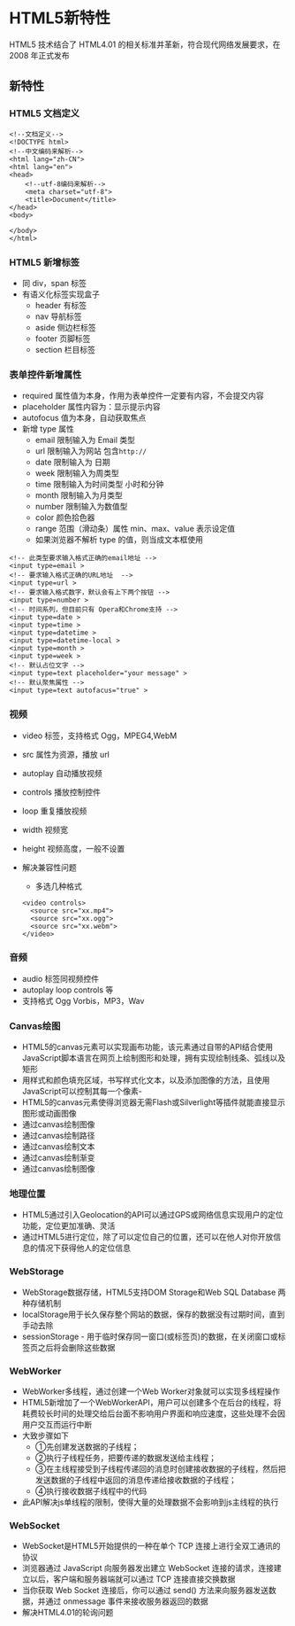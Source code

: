 # HTML5新特性

HTML5 技术结合了 HTML4.01 的相关标准并革新，符合现代网络发展要求，在 2008 年正式发布

## 新特性

### HTML5 文档定义

```基本框架
<!--文档定义-->
<!DOCTYPE html>
<!--中文编码来解析-->
<html lang="zh-CN">
<html lang="en">
<head>
    <!--utf-8编码来解析-->
    <meta charset="utf-8">
    <title>Document</title>
</head>
<body>

</body>
</html>
```

### HTML5 新增标签

- 同 div，span 标签
- 有语义化标签实现盒子
  - header 有标签
  - nav 导航标签
  - aside 侧边栏标签
  - footer 页脚标签
  - section 栏目标签

### 表单控件新增属性

- required 属性值为本身，作用为表单控件一定要有内容，不会提交内容
- placeholder 属性内容为：显示提示内容
- autofocus 值为本身，自动获取焦点
- 新增 type 属性
  - email 限制输入为 Email 类型
  - url 限制输入为网站 包含`http://`
  - date 限制输入为 日期
  - week 限制输入为周类型
  - time 限制输入为时间类型 小时和分钟
  - month 限制输入为月类型
  - number 限制输入为数值型
  - color 颜色拾色器
  - range 范围（滑动条）属性 min、max、value 表示设定值
  - 如果浏览器不解析 type 的值，则当成文本框使用

```表单控件新增属性
<!-- 此类型要求输入格式正确的email地址 -->
<input type=email >
<!-- 要求输入格式正确的URL地址  -->
<input type=url >
<!-- 要求输入格式数字，默认会有上下两个按钮 -->
<input type=number >
<!-- 时间系列，但目前只有 Opera和Chrome支持 -->
<input type=date >
<input type=time >
<input type=datetime >
<input type=datetime-local >
<input type=month >
<input type=week >
<!-- 默认占位文字 -->
<input type=text placeholder="your message" >
<!-- 默认聚焦属性 -->
<input type=text autofacus="true" >
```

### 视频

- video 标签，支持格式 Ogg，MPEG4,WebM
- src 属性为资源，播放 url
- autoplay 自动播放视频
- controls 播放控制控件
- loop 重复播放视频
- width 视频宽
- height 视频高度，一般不设置
- 解决兼容性问题
  - 多选几种格式

  ```兼容性
  <video controls>
    <source src="xx.mp4">
    <source src="xx.ogg">
    <source src="xx.webm">
  </video>
  ```

### 音频

- audio 标签同视频控件
- autoplay loop controls 等
- 支持格式 Ogg Vorbis，MP3，Wav

### Canvas绘图

- HTML5的canvas元素可以实现画布功能，该元素通过自带的API结合使用JavaScript脚本语言在网页上绘制图形和处理，拥有实现绘制线条、弧线以及矩形
- 用样式和颜色填充区域，书写样式化文本，以及添加图像的方法，且使用JavaScript可以控制其每一个像素-
- HTML5的canvas元素使得浏览器无需Flash或Silverlight等插件就能直接显示图形或动画图像
- 通过canvas绘制图像
- 通过canvas绘制路径
- 通过canvas绘制文本
- 通过canvas绘制渐变
- 通过canvas绘制图像

### 地理位置

- HTML5通过引入Geolocation的API可以通过GPS或网络信息实现用户的定位功能，定位更加准确、灵活
- 通过HTML5进行定位，除了可以定位自己的位置，还可以在他人对你开放信息的情况下获得他人的定位信息

### WebStorage

- WebStorage数据存储，HTML5支持DOM Storage和Web SQL Database 两种存储机制
- localStorage用于长久保存整个网站的数据，保存的数据没有过期时间，直到手动去除
- sessionStorage - 用于临时保存同一窗口(或标签页)的数据，在关闭窗口或标签页之后将会删除这些数据

### WebWorker

- WebWorker多线程，通过创建一个Web Worker对象就可以实现多线程操作
- HTML5新增加了一个WebWorkerAPI，用户可以创建多个在后台的线程，将耗费较长时间的处理交给后台面不影响用户界面和响应速度，这些处理不会因用户交互而运行中断
- 大致步骤如下
  - ①先创建发送数据的子线程；
  - ②执行子线程任务，把要传递的数据发送给主线程；
  - ③在主线程接受到子线程传递回的消息时创建接收数据的子线程，然后把发送数据的子线程中返回的消息传递给接收数据的子线程；
  - ④执行接收数据子线程中的代码
- 此API解决js单线程的限制，使得大量的处理数据不会影响到js主线程的执行

### WebSocket

- WebSocket是HTML5开始提供的一种在单个 TCP 连接上进行全双工通讯的协议
- 浏览器通过 JavaScript 向服务器发出建立 WebSocket 连接的请求，连接建立以后，客户端和服务器端就可以通过 TCP 连接直接交换数据
- 当你获取 Web Socket 连接后，你可以通过 send() 方法来向服务器发送数据，并通过 onmessage 事件来接收服务器返回的数据
- 解决HTML4.01的轮询问题